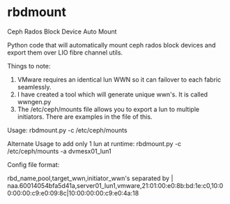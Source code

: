 rbdmount
========

Ceph Rados Block Device Auto Mount

Python code that will automatically mount ceph rados block devices and export them over LIO fibre channel utils.

Things to note:<br>
1. VMware requires an identical lun WWN so it can failover to each fabric seamlessly.  
2. I have created a tool which will generate unique wwn's. It is called wwngen.py  
3. The /etc/ceph/mounts file allows you to export a lun to multiple initiators.  There are examples in the file of this. 

Usage: rbdmount.py -c /etc/ceph/mounts

Alternate Usage to add only 1 lun at runtime: rbdmount.py -c /etc/ceph/mounts -a dvmesx01_lun1

Config file format:

rbd_name,pool,target_wwn,initiator_wwn's separated by | 
naa.60014054bfa5d41a,server01_lun1,vmware,21:01:00:e0:8b:bd:1e:c0,10:00:00:00:c9:e0:09:8c|10:00:00:00:c9:e0:4a:18
